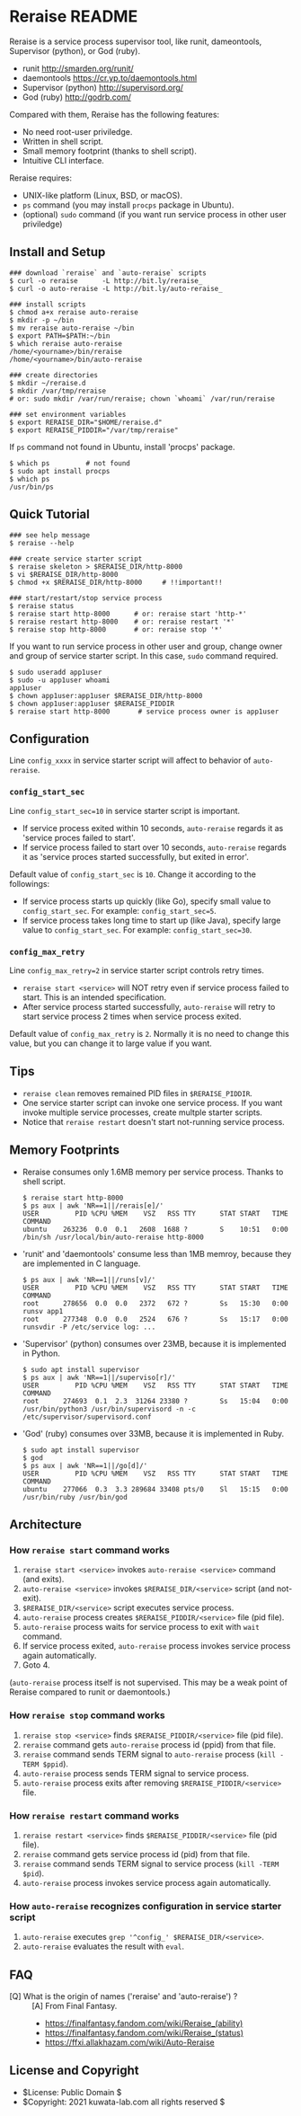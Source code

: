<!-- # -*- coding: utf-8 -*- -->

Reraise README
==============

Reraise is a service process supervisor tool, like runit, dameontools, Supervisor (python), or God (ruby).

* runit <http://smarden.org/runit/>
* daemontools <https://cr.yp.to/daemontools.html>
* Supervisor (python) <http://supervisord.org/>
* God (ruby) <http://godrb.com/>

Compared with them, Reraise has the following features:

* No need root-user priviledge.
* Written in shell script.
* Small memory footprint (thanks to shell script).
* Intuitive CLI interface.

Reraise requires:

* UNIX-like platform (Linux, BSD, or macOS).
* `ps` command (you may install `procps` package in Ubuntu).
* (optional) `sudo` command (if you want run service process in other user priviledge)



Install and Setup
-----------------

```terminal
### download `reraise` and `auto-reraise` scripts
$ curl -o reraise      -L http://bit.ly/reraise_
$ curl -o auto-reraise -L http://bit.ly/auto-reraise_

### install scripts
$ chmod a+x reraise auto-reraise
$ mkdir -p ~/bin
$ mv reraise auto-reraise ~/bin
$ export PATH=$PATH:~/bin
$ which reraise auto-reraise
/home/<yourname>/bin/reraise
/home/<yourname>/bin/auto-reraise

### create directories
$ mkdir ~/reraise.d
$ mkdir /var/tmp/reraise
# or: sudo mkdir /var/run/reraise; chown `whoami` /var/run/reraise

### set environment variables
$ export RERAISE_DIR="$HOME/reraise.d"
$ export RERAISE_PIDDIR="/var/tmp/reraise"
```

If `ps` command not found in Ubuntu, install 'procps' package.

```terminal
$ which ps         # not found
$ sudo apt install procps
$ which ps
/usr/bin/ps
```



Quick Tutorial
--------------

```terminal
### see help message
$ reraise --help

### create service starter script
$ reraise skeleton > $RERAISE_DIR/http-8000
$ vi $RERAISE_DIR/http-8000
$ chmod +x $RERAISE_DIR/http-8000     # !!important!!

### start/restart/stop service process
$ reraise status
$ reraise start http-8000      # or: reraise start 'http-*'
$ reraise restart http-8000    # or: reraise restart '*'
$ reraise stop http-8000       # or: reraise stop '*'
```

If you want to run service process in other user and group,
change owner and group of service starter script.
In this case, `sudo` command required.

```terminal
$ sudo useradd app1user
$ sudo -u app1user whoami
app1user
$ chown app1user:app1user $RERAISE_DIR/http-8000
$ chown app1user:app1user $RERAISE_PIDDIR
$ reraise start http-8000       # service process owner is app1user
```



Configuration
-------------

Line `config_xxxx` in service starter script will affect to behavior of `auto-reraise`.


### `config_start_sec`

Line `config_start_sec=10` in service starter script is important.

* If service process exited within 10 seconds, `auto-reraise` regards it
  as 'service proces failed to start'.
* If service process failed to start over 10 seconds, `auto-reraise` regards it
  as 'service proces started successfully, but exited in error'.

Default value of `config_start_sec` is `10`. Change it according to the followings:

* If service process starts up quickly (like Go), specify small value to `config_start_sec`.
  For example: `config_start_sec=5`.
* If service process takes long time to start up (like Java), specify large value to `config_start_sec`.
  For example: `config_start_sec=30`.


### `config_max_retry`

Line `config_max_retry=2` in service starter script controls retry times.

* `reraise start <service>` will NOT retry even if service process failed to start.
  This is an intended specification.
* After service process started successfully, `auto-reraise` will retry to start
  service process 2 times when service process exited.

Default value of `config_max_retry` is `2`.
Normally it is no need to change this value, but you can change it to large value if you want.



Tips
----

* `reraise clean` removes remained PID files in `$RERAISE_PIDDIR`.
* One service starter script can invoke one service process.
  If you want invoke multiple service processes, create multple starter scripts.
* Notice that `reraise restart` doesn't start not-running service process.



Memory Footprints
-----------------

* Reraise consumes only 1.6MB memory per service process. Thanks to shell script.

  ```terminal
  $ reraise start http-8000
  $ ps aux | awk 'NR==1||/rerais[e]/'
  USER         PID %CPU %MEM    VSZ   RSS TTY      STAT START   TIME COMMAND
  ubuntu    263236  0.0  0.1   2608  1688 ?        S    10:51   0:00 /bin/sh /usr/local/bin/auto-reraise http-8000
  ```

* 'runit' and 'daemontools' consume less than 1MB memroy, because they are implemented in C language.

  ```terminal
  $ ps aux | awk 'NR==1||/runs[v]/'
  USER         PID %CPU %MEM    VSZ   RSS TTY      STAT START   TIME COMMAND
  root      278656  0.0  0.0   2372   672 ?        Ss   15:30   0:00 runsv app1
  root      277348  0.0  0.0   2524   676 ?        Ss   15:17   0:00 runsvdir -P /etc/service log: ...
  ```

* 'Supervisor' (python) consumes over 23MB, because it is implemented in Python.

  ```terminal
  $ sudo apt install supervisor
  $ ps aux | awk 'NR==1||/superviso[r]/'
  USER         PID %CPU %MEM    VSZ   RSS TTY      STAT START   TIME COMMAND
  root      274693  0.1  2.3  31264 23380 ?        Ss   15:04   0:00 /usr/bin/python3 /usr/bin/supervisord -n -c /etc/supervisor/supervisord.conf
  ```

* 'God' (ruby) consumes over 33MB, because it is implemented in Ruby.

  ```terminal
  $ sudo apt install supervisor
  $ god
  $ ps aux | awk 'NR==1||/go[d]/'
  USER         PID %CPU %MEM    VSZ   RSS TTY      STAT START   TIME COMMAND
  ubuntu    277066  0.3  3.3 289684 33408 pts/0    Sl   15:15   0:00 /usr/bin/ruby /usr/bin/god
  ```



Architecture
------------

### How `reraise start` command works

1. `reraise start <service>` invokes `auto-reraise <service>` command (and exits).
2. `auto-reraise <service>` invokes `$RERAISE_DIR/<service>` script (and not-exit).
3. `$RERAISE_DIR/<service>` script executes service process.
4. `auto-reraise` process creates `$RERAISE_PIDDIR/<service>` file (pid file).
5. `auto-reraise` process waits for service process to exit with `wait` command.
6. If service process exited, `auto-reraise` process invokes service process again automatically.
7. Goto 4.

(`auto-reraise` process itself is not supervised. This may be a weak point of Reraise compared to runit or daemontools.)


### How `reraise stop` command works

1. `reraise stop <service>` finds `$RERAISE_PIDDIR/<service>` file (pid file).
2. `reraise` command gets `auto-reraise` process id (ppid) from that file.
3. `reraise` command sends TERM signal to `auto-reraise` process (`kill -TERM $ppid`).
4. `auto-reraise` process sends TERM signal to service process.
5. `auto-reraise` process exits after removing `$RERAISE_PIDDIR/<service>` file.


### How `reraise restart` command works

1. `reraise restart <service>` finds `$RERAISE_PIDDIR/<service>` file (pid file).
2. `reraise` command gets service process id (pid) from that file.
3. `reraise` command sends TERM signal to service process (`kill -TERM $pid`).
4. `auto-reraise` process invokes service process again automatically.
<!--
2. `reraise` command gets `auto-reraise` process id (ppid) from that file.
3. `reraise` command sends HUP signal to `auto-reraise` process (`kill -HUP $ppid`).
4. `auto-reraise` process sends TERM signal to service process.
5. `auto-reraise` process invokes service process again automatically.
-->


### How `auto-reraise` recognizes configuration in service starter script

1. `auto-reraise` executes `grep '^config_' $RERAISE_DIR/<service>`.
2. `auto-reraise` evaluates the result with `eval`.



FAQ
---

<dl>

<dt>[Q] What is the origin of names ('reraise' and 'auto-reraise') ?</dt>
<dd>
[A] From Final Fantasy.

* <https://finalfantasy.fandom.com/wiki/Reraise_(ability)>
* <https://finalfantasy.fandom.com/wiki/Reraise_(status)>
* <https://ffxi.allakhazam.com/wiki/Auto-Reraise>
</dd>

</dl>



License and Copyright
---------------------

* $License: Public Domain $
* $Copyright: 2021 kuwata-lab.com all rights reserved $
